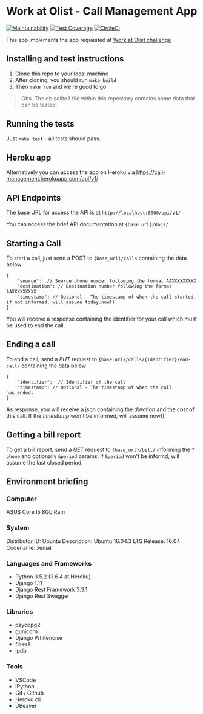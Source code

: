 # Work at Olist - Call Management App

[![Maintainability](https://api.codeclimate.com/v1/badges/b06a048c737cafabf4c9/maintainability)](https://codeclimate.com/github/andresmachado/work-at-olist/maintainability)
[![Test Coverage](https://api.codeclimate.com/v1/badges/b06a048c737cafabf4c9/test_coverage)](https://codeclimate.com/github/andresmachado/work-at-olist/test_coverage)
[![CircleCI](https://circleci.com/gh/andresmachado/work-at-olist.svg?style=svg)](https://circleci.com/gh/andresmachado/work-at-olist)

This app implements the app requested at [Work at Olist challenge](https://github.com/olist/work-at-olist)

## Installing and test instructions

1. Clone this repo to your local machine
2. After cloning, you should run `make build`
4. Then `make run` and we're good to go

> Obs. The db.sqlite3 file within this repository contains some data that can be tested.

## Running the tests

Just `make test` - all tests should pass.

## Heroku app

Alternatively you can access the app on Heroku via https://call-management.herokuapp.com/api/v1/

## API Endpoints

The base URL for access the API is at `http://localhost:8000/api/v1/`

You can access the brief API documentation at `{base_url}/docs/`

## Starting a Call

To start a call, just send a POST to `{base_url}/calls` containing the data below

```
{
    "source":  // Source phone number following the format AAXXXXXXXXX
    "destination": // Destination number following the format AAXXXXXXXXX
    "timestamp": // Optional - The timestamp of when the call started, if not informed, will assume today.now().
}
```

You will receive a response containing the identifier for your call which must be used to end the call.

## Ending a call

To end a call, send a *PUT* request to `{base_url}/calls/{identifier}/end-call/` containing the data below

```
{
    "identifier":  // Identifier of the call
    "timestamp": // Optional - The timestamp of when the call has_ended.
}
```

As response, you will receive a json containing the *duration* and the *cost* of this call. If the *timestamp* won't be informed, will assume now();


## Getting a bill report

To get a bill report, send a *GET* request to `{base_url}/bill/` informing the `?phone` and optionally `&period` params, if `&period` won't be informd, will assume the last closed period.

## Environment briefing

### Computer
ASUS Core I5 8Gb Ram

### System
Distributor ID:	Ubuntu
Description:	Ubuntu 16.04.3 LTS
Release:	16.04
Codename:	xenial

### Languages and Frameworks

- Python 3.5.2 (3.6.4 at Heroku)
- Django 1.11
- Django Rest Framework 3.3.1
- Django Rest Swagger

### Libraries

- psycopg2
- gunicorn
- Django Whitenoise
- flake8
- ipdb

### Tools

- VSCode
- iPython
- Git / Github
- Heroku cli
- DBeaver
